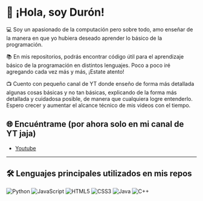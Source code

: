 # 👋 ¡Hola, soy Durón!

💻 Soy un apasionado de la computación pero sobre todo, amo enseñar de la manera en que yo hubiera deseado aprender lo básico de la programación.

📚 En mis repositorios, podrás encontrar código útil para el aprendizaje básico de la programación en distintos lenguajes. Poco a poco iré agregando cada vez más y más, ¡Estate atento!

📺 Cuento con pequeño canal de YT donde enseño de forma más detallada algunas cosas básicas y no tan básicas, explicando de la forma más detallada y cuidadosa posible, de manera que cualquiera logre entenderlo. Espero crecer y aumentar el alcance técnico de mis videos con el tiempo.

## 🌐 Encuéntrame (por ahora solo en mi canal de YT jaja)
- [Youtube](https://www.youtube.com/@dur.coding)

---

## 🛠️ Lenguajes principales utilizados en mis repos

![Python](https://img.shields.io/badge/Python-3776AB?logo=python&logoColor=white)
![JavaScript](https://img.shields.io/badge/JavaScript-F7DF1E?logo=javascript&logoColor=black)
![HTML5](https://img.shields.io/badge/HTML5-E34F26?logo=html5&logoColor=white)
![CSS3](https://img.shields.io/badge/CSS3-1572B6?logo=css3&logoColor=white)
![Java](https://img.shields.io/badge/Java-007396?logo=java&logoColor=white)
![C++](https://img.shields.io/badge/C%2B%2B-00599C?logo=c%2B%2B&logoColor=white)
